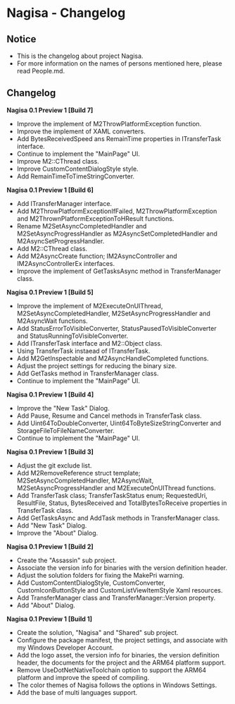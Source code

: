 ﻿# Nagisa - Changelog

## Notice
- This is the changelog about project Nagisa.
- For more information on the names of persons mentioned here, please read 
  People.md.

## Changelog
**Nagisa 0.1 Preview 1 [Build 7]**
- Improve the implement of M2ThrowPlatformException function.
- Improve the implement of XAML converters.
- Add BytesReceivedSpeed ans RemainTime properties in ITransferTask interface.
- Continue to implement the "MainPage" UI.
- Improve M2::CThread class.
- Improve CustomContentDialogStyle style.
- Add RemainTimeToTimeStringConverter.

**Nagisa 0.1 Preview 1 [Build 6]**
- Add ITransferManager interface.
- Add M2ThrowPlatformExceptionIfFailed, M2ThrowPlatformException and 
  M2ThrownPlatformExceptionToHResult functions.
- Rename M2SetAsyncCompletedHandler and M2SetAsyncProgressHandler as
  M2AsyncSetCompletedHandler and M2AsyncSetProgressHandler.
- Add M2::CThread class.
- Add M2AsyncCreate function; IM2AsyncController and IM2AsyncControllerEx 
  interfaces.
- Improve the implement of GetTasksAsync method in TransferManager class.

**Nagisa 0.1 Preview 1 [Build 5]**
- Improve the implement of M2ExecuteOnUIThread, M2SetAsyncCompletedHandler, 
  M2SetAsyncProgressHandler and M2AsyncWait functions.
- Add StatusErrorToVisibleConverter, StatusPausedToVisibleConverter and 
  StatusRunningToVisibleConverter.
- Add ITransferTask interface and M2::Object class. 
- Using TransferTask instaead of ITransferTask.
- Add M2GetInspectable and M2AsyncHandleCompleted functions.
- Adjust the project settings for reducing the binary size.
- Add GetTasks method in TransferManager class.
- Continue to implement the "MainPage" UI.

**Nagisa 0.1 Preview 1 [Build 4]**
- Improve the "New Task" Dialog.
- Add Pause, Resume and Cancel methods in TransferTask class.
- Add Uint64ToDoubleConverter, Uint64ToByteSizeStringConverter and 
  StorageFileToFileNameConverter.
- Continue to implement the "MainPage" UI.

**Nagisa 0.1 Preview 1 [Build 3]**
- Adjust the git exclude list.
- Add M2RemoveReference struct template; M2SetAsyncCompletedHandler, 
  M2AsyncWait, M2SetAsyncProgressHandler and M2ExecuteOnUIThread functions.
- Add TransferTask class; TransferTaskStatus enum; RequestedUri, ResultFile, 
  Status, BytesReceived and TotalBytesToReceive properties in TransferTask 
  class.
- Add GetTasksAsync and AddTask methods in TransferManager class.
- Add "New Task" Dialog.
- Improve the "About" Dialog.

**Nagisa 0.1 Preview 1 [Build 2]**
- Create the "Assassin" sub project.
- Associate the version info for binaries with the version definition header.
- Adjust the solution folders for fixing the MakePri warning.
- Add CustomContentDialogStyle, CustomConverter, CustomIconButtonStyle and 
  CustomListViewItemStyle Xaml resources.
- Add TransferManager class and TransferManager::Version property.
- Add "About" Dialog.

**Nagisa 0.1 Preview 1 [Build 1]**
- Create the solution, "Nagisa" and "Shared" sub project.
- Configure the package manifest, the project settings, and associate with my 
  Windows Developer Account.
- Add the logo asset, the version info for binaries, the version definition 
  header, the documents for the project and the ARM64 platform support.
- Remove UseDotNetNativeToolchain option to support the ARM64 platform and 
  improve the speed of compiling.
- The color themes of Nagisa follows the options in Windows Settings.
- Add the base of multi languages support.
